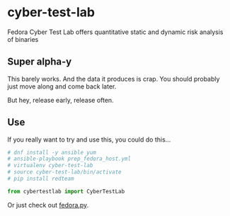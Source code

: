 # cyber-test-lab
Fedora Cyber Test Lab offers quantitative static and dynamic risk analysis of binaries

## Super alpha-y
This barely works. And the data it produces is crap. You should probably just move along and come back later.

But hey, release early, release often.

## Use

If you really want to try and use this, you could do this...

```python
# dnf install -y ansible yum
# ansible-playbook prep_fedora_host.yml
# virtualenv cyber-test-lab
# source cyber-test-lab/bin/activate
# pip install redteam

from cybertestlab import CyberTestLab
```

Or just check out [fedora.py](https://github.com/fedoraredteam/cyber-test-lab/blob/master/fedora.py).
